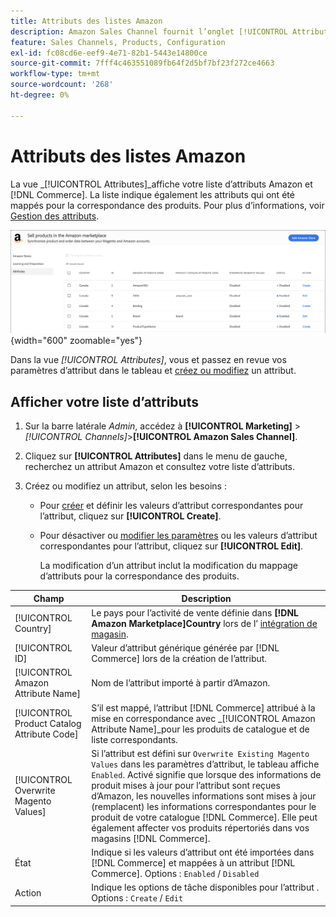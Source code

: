 ```yaml
---
title: Attributs des listes Amazon
description: Amazon Sales Channel fournit l’onglet [!UICONTROL Attributes] pour surveiller la liste des attributs Amazon et Commerce et leur mappage pour la correspondance des produits.
feature: Sales Channels, Products, Configuration
exl-id: fc08cd6e-eef9-4e71-82b1-5443e14800ce
source-git-commit: 7fff4c463551089fb64f2d5bf7bf23f272ce4663
workflow-type: tm+mt
source-wordcount: '268'
ht-degree: 0%

---
```


# Attributs des listes Amazon

La vue _[!UICONTROL Attributes]_affiche votre liste d’attributs Amazon et [!DNL Commerce]. La liste indique également les attributs qui ont été mappés pour la correspondance des produits. Pour plus d’informations, voir [Gestion des attributs](./managing-attributes.md).

![Vue Attributs](assets/amazon-attributes-view.png){width="600" zoomable="yes"}

Dans la vue _[!UICONTROL Attributes]_, vous et passez en revue vos paramètres d’attribut dans le tableau et [créez ou modifiez](./creating-attributes.md) un attribut.

## Afficher votre liste d’attributs

1. Sur la barre latérale _Admin_, accédez à **[!UICONTROL Marketing]** > _[!UICONTROL Channels]_>**[!UICONTROL Amazon Sales Channel]**.

1. Cliquez sur **[!UICONTROL Attributes]** dans le menu de gauche, recherchez un attribut Amazon et consultez votre liste d’attributs.

1. Créez ou modifiez un attribut, selon les besoins :

   - Pour [créer](./creating-attributes.md#create-an-attribute) et définir les valeurs d’attribut correspondantes pour l’attribut, cliquez sur **[!UICONTROL Create]**.

   - Pour désactiver ou [modifier les paramètres](./creating-attributes.md#edit-an-attribute) ou les valeurs d’attribut correspondantes pour l’attribut, cliquez sur **[!UICONTROL Edit]**.

     La modification d’un attribut inclut la modification du mappage d’attributs pour la correspondance des produits.

| Champ | Description |
|---------------------------------------------|---------------------------------------------------------------------------------------------------------------------------------------------------------------------------------------------------------------------------------------------------------------------------------------------------------------------------------------------------------------------------------------------------------------------|
| [!UICONTROL Country] | Le pays pour l’activité de vente définie dans **[!DNL Amazon Marketplace]Country** lors de l’ [intégration de magasin](./store-integration.md). |
| [!UICONTROL ID] | Valeur d’attribut générique générée par [!DNL Commerce] lors de la création de l’attribut. |
| [!UICONTROL Amazon Attribute Name] | Nom de l’attribut importé à partir d’Amazon. |
| [!UICONTROL Product Catalog Attribute Code] | S’il est mappé, l’attribut [!DNL Commerce] attribué à la mise en correspondance avec _[!UICONTROL Amazon Attribute Name]_pour les produits de catalogue et de liste correspondants. |
| [!UICONTROL Overwrite Magento Values] | Si l’attribut est défini sur `Overwrite Existing Magento Values` dans les paramètres d’attribut, le tableau affiche `Enabled`. Activé signifie que lorsque des informations de produit mises à jour pour l’attribut sont reçues d’Amazon, les nouvelles informations sont mises à jour (remplacent) les informations correspondantes pour le produit de votre catalogue [!DNL Commerce]. Elle peut également affecter vos produits répertoriés dans vos magasins [!DNL Commerce]. |
| État | Indique si les valeurs d’attribut ont été importées dans [!DNL Commerce] et mappées à un attribut [!DNL Commerce]. Options : `Enabled` / `Disabled` |
| Action | Indique les options de tâche disponibles pour l’attribut . Options : `Create` / `Edit` |
